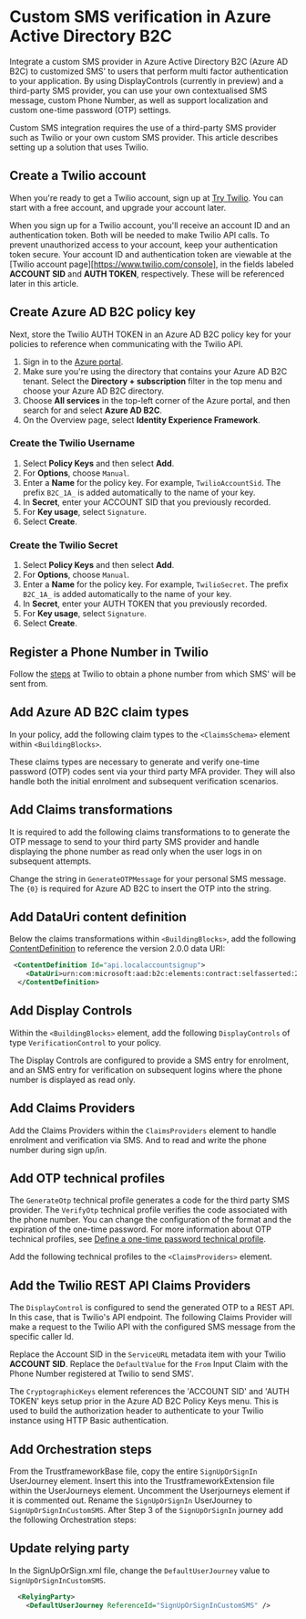 # Custom SMS verification in Azure Active Directory B2C

Integrate a custom SMS provider in Azure Active Directory B2C (Azure AD B2C) to customized SMS' to users that perform multi factor authentication to your application. By using DisplayControls (currently in preview) and a third-party SMS provider, you can use your own contextualised SMS message, custom Phone Number, as well as support localization and custom one-time password (OTP) settings.

Custom SMS integration requires the use of a third-party SMS provider such as Twilio or your own custom SMS provider. This article describes setting up a solution that uses Twilio.

## Create a Twilio account
When you're ready to get a Twilio account, sign up at [Try Twilio](https://www.twilio.com/docs/usage/tutorials/how-to-use-your-free-trial-account#sign-up-for-your-free-twilio-trial). You can start with a free account, and upgrade your account later.

When you sign up for a Twilio account, you'll receive an account ID and an authentication token. Both will be needed to make Twilio API calls. To prevent unauthorized access to your account, keep your authentication token secure. Your account ID and authentication token are viewable at the [Twilio account page][https://www.twilio.com/console], in the fields labeled **ACCOUNT SID** and **AUTH TOKEN**, respectively. These will be referenced later in this article.

## Create Azure AD B2C policy key

Next, store the Twilio AUTH TOKEN in an Azure AD B2C policy key for your policies to reference when communicating with the Twilio API.

1. Sign in to the [Azure portal](https://portal.azure.com/).
1. Make sure you're using the directory that contains your Azure AD B2C tenant. Select the **Directory + subscription** filter in the top menu and choose your Azure AD B2C directory.
1. Choose **All services** in the top-left corner of the Azure portal, and then search for and select **Azure AD B2C**.
1. On the Overview page, select **Identity Experience Framework**.

### Create the Twilio Username
1. Select **Policy Keys** and then select **Add**.
1. For **Options**, choose `Manual`.
1. Enter a **Name** for the policy key. For example, `TwilioAccountSid`. The prefix `B2C_1A_` is added automatically to the name of your key.
1. In **Secret**, enter your ACCOUNT SID that you previously recorded.
1. For **Key usage**, select `Signature`.
1. Select **Create**.

### Create the Twilio Secret
1. Select **Policy Keys** and then select **Add**.
1. For **Options**, choose `Manual`.
1. Enter a **Name** for the policy key. For example, `TwilioSecret`. The prefix `B2C_1A_` is added automatically to the name of your key.
1. In **Secret**, enter your AUTH TOKEN that you previously recorded.
1. For **Key usage**, select `Signature`.
1. Select **Create**.

## Register a Phone Number in Twilio
Follow the [steps](https://www.twilio.com/docs/usage/tutorials/how-to-use-your-free-trial-account#get-your-first-twilio-phone-number) at Twilio to obtain a phone number from which SMS' will be sent from.

## Add Azure AD B2C claim types

In your policy, add the following claim types to the `<ClaimsSchema>` element within `<BuildingBlocks>`.

These claims types are necessary to generate and verify one-time password (OTP) codes sent via your third party MFA provider.
They will also handle both the initial enrolment and subsequent verification scenarios.

## Add Claims transformations

It is required to add the following claims transformations to to generate the OTP message to send to your third party SMS provider and handle displaying the phone number as read only when the user logs in on subsequent attempts.

Change the string in `GenerateOTPMessage` for your personal SMS message. The `{0}` is required for Azure AD B2C to insert the OTP into the string.

## Add DataUri content definition

Below the claims transformations within `<BuildingBlocks>`, add the following [ContentDefinition](contentdefinitions.md) to reference the version 2.0.0 data URI:

```xml
 <ContentDefinition Id="api.localaccountsignup">
    <DataUri>urn:com:microsoft:aad:b2c:elements:contract:selfasserted:2.0.0</DataUri>
  </ContentDefinition>
```

## Add Display Controls
Within the `<BuildingBlocks>` element, add the following `DisplayControls` of type `VerificationControl` to your policy.

The Display Controls are configured to provide a SMS entry for enrolment, and an SMS entry for verification on subsequent logins where the phone number is displayed as read only.

## Add Claims Providers

Add the Claims Providers within the `ClaimsProviders` element to handle enrolment and verification via SMS.
And to read and write the phone number during sign up/in.
## Add OTP technical profiles

The `GenerateOtp` technical profile generates a code for the third party SMS provider. The `VerifyOtp` technical profile verifies the code associated with the phone number. You can change the configuration of the format and the expiration of the one-time password. For more information about OTP technical profiles, see [Define a one-time password technical profile](one-time-password-technical-profile.md).

Add the following technical profiles to the `<ClaimsProviders>` element.

## Add the Twilio REST API Claims Providers

The `DisplayControl` is configured to send the generated OTP to a REST API. In this case, that is Twilio's API endpoint. The following Claims Provider will make a request to the Twilio API with the configured SMS message from the specific caller Id. 

Replace the Account SID in the `ServiceURL` metadata item with your Twilio **ACCOUNT SID**.
Replace the `DefaultValue` for the `From` Input Claim with the Phone Number registered at Twilio to send SMS'.

The `CryptographicKeys` element references the 'ACCOUNT SID' and 'AUTH TOKEN' keys setup prior in the Azure AD B2C Policy Keys menu. This is used to build the authorization header to authenticate to your Twilio instance using HTTP Basic authentication.

## Add Orchestration steps
From the TrustframeworkBase file, copy the entire `SignUpOrSignIn` UserJourney element. Insert this into the TrustframeworkExtension file within the UserJourneys element. Uncomment the Userjourneys element if it is commented out.
Rename the `SignUpOrSignIn` UserJourney to `SignUpOrSignInCustomSMS`.
After Step 3 of the `SignUpOrSignIn` journey add the following Orchestration steps:

## Update relying party

In the SignUpOrSign.xml file, change the `DefaultUserJourney` value to `SignUpOrSignInCustomSMS`.

```xml
  <RelyingParty>
    <DefaultUserJourney ReferenceId="SignUpOrSignInCustomSMS" />
```
